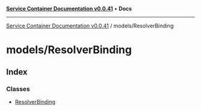 [**Service Container Documentation v0.0.41**](../../README.md) • **Docs**

***

[Service Container Documentation v0.0.41](../../modules.md) / models/ResolverBinding

# models/ResolverBinding

## Index

### Classes

- [ResolverBinding](classes/ResolverBinding.md)
